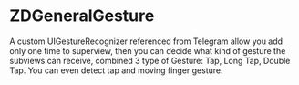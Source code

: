 # ZDGeneralGesture

A custom UIGestureRecognizer referenced from Telegram allow you add only one time to superview, then you can decide what kind of gesture the subviews can receive, combined 3 type of Gesture: Tap, Long Tap, Double Tap. You can even detect tap and moving finger gesture.
